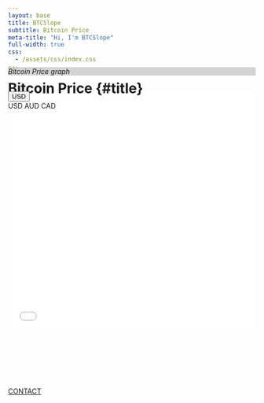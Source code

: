 ```yaml
---
layout: base
title: BTCSlope
subtitle: Bitcoin Price
meta-title: "Hi, I'm BTCSlope"
full-width: true
css:
  - /assets/css/index.css
---
```

<script type = "text/javascript">
	function AutoRefresh(t) {
		setTimeout("location.reload(true);", t);
        }
</script>
	
<style>
	html,body {
		height:100%;
		margin:0;
	}
	.btn:focus,.btn:active {
   		outline: none !important;
   		box-shadow: none;
	}
	#graph1.fullscreen{
	    z-index: 9999; 
	    width: 100%; 
	    height: 100%;
	    position: fixed;
	    top: 0px; 
	    left: 0px;
	    padding: 0px;
	    bottom: 0px;
	    float: left;
		min-height: 100%;
	}
	#graph1 {
		height: 650px;
	}
	#link_graph { color: #FF0000; }
	#link_graph:hover { color: #00FF00; }
  </style>


<div id="header" markdown="1" style="margin-top:-20px;">

# Bitcoin Price {#title}

</div>

<div id="main-sections" style="margin-top:-80px;">

<div id="services-out">
  <div id="services">
	<!-- Chart -->
<div class="col-xl-12 col-lg-12">
	<div class="card shadow mb-4" id="graph1">
		<div class="card-header py-3 d-flex flex-row align-items-center justify-content-between border-bottom-0" style="background-color: lightgrey">
			<h6 class="m-0 text-primary">Bitcoin Price graph</h6>
				<a class="btn dropdown" data-toggle="dropdown" href="#" role="button" onclick="$('#graph1').toggleClass('fullscreen');window.dispatchEvent(new Event('resize'));">
					<i class="fas fa-arrows-alt fa-sm fa-fw text-gray-400"></i></a>
		</div>

<!-- Card Body -->
<div class="card-header text-primary border-bottom-0" style="background-color: white">
	<div class="dropdown">
		<button class="btn btn-primary dropdown-toggle" type="button" id="dropdownMenuButton" data-toggle="dropdown" aria-haspopup="true" aria-expanded="false">USD</button>
		<div class="dropdown-menu" aria-labelledby="dropdownMenuButton">
			<a class="dropdown-item" onclick="location.href = '/BTCPrice';">USD</a>
			<a class="dropdown-item" onclick="location.href = '/btc/sf_model/AUD';">AUD</a>
			<a class="dropdown-item" onclick="location.href = '/btc/sf_model/CAD';">CAD</a>
		</div>
	</div>
</div>
<div class="card-body" style="height: 450px;">
	<iframe id="igraph" scrolling="no" style="border:none;" seamless="seamless" src="/plots/BTCPrice.html" height="100%" width="100%"></iframe>
</div>
  </div>
  </div>
</div>

<div id="contactme-out" class="page-section">
  <div id="contactme">
  <a href="/contact" class="contact-me-btn actionbtn">
    <span class="far fa-envelope" aria-hidden="true"></span>
    CONTACT
  </a>
  </div>
</div>

<script>
function findBootstrapEnvironment() {
	let envs = ['xs', 'sm', 'md', 'lg', 'xl'];
	let el = document.createElement('div');
	document.body.appendChild(el);
	let curEnv = envs.shift();
	for (let env of envs.reverse()) {
		el.classList.add(`d-${env}-none`);
		if (window.getComputedStyle(el).display === 'none') {
			curEnv = env;
			break;
		}
	}
	document.body.removeChild(el);
	return curEnv;
}

env_size = findBootstrapEnvironment();
if (env_size == "xs") {
	document.getElementById("graph1").style.height="350px";
	Plotly.newPlot('graph', data_mobile, layout_mobile, {responsive: true, modeBarButtonsToRemove: ['toImage', 'hoverCompareCartesian', 'hoverClosest2d', 'toggleSpikelines', 'lasso2d', 'select2d', 'hoverClosestCartesian'], displaylogo: false});
}
else {
	document.getElementById("graph1").style.height="650px";
	Plotly.newPlot('graph', data, layout, {responsive: true, modeBarButtonsToRemove: ['toImage', 'hoverCompareCartesian', 'hoverClosest2d', 'toggleSpikelines', 'lasso2d', 'select2d', 'hoverClosestCartesian'], displaylogo: false});
		}
</script>
